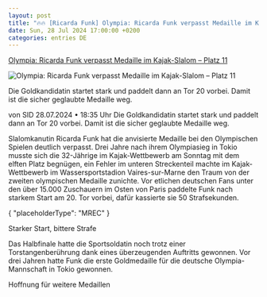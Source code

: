 ```yaml
---
layout: post
title: "🔥🔥 [Ricarda Funk] Olympia: Ricarda Funk verpasst Medaille im Kajak-Slalom – Platz 11"
date: Sun, 28 Jul 2024 17:00:00 +0200
categories: entries DE
---
```

[Olympia: Ricarda Funk verpasst Medaille im Kajak-Slalom – Platz 11](https://www.sport1.de/news/olympia/2024/07/kanuslalom-funk-verpasst-erneuten-medaillencoup)

![Olympia: Ricarda Funk verpasst Medaille im Kajak-Slalom – Platz 11](https://reshape.sport1.de/c/t/b9b02858-3024-4e35-80ac-0fe4507e1fb9/1200x630)

Die Goldkandidatin startet stark und paddelt dann an Tor 20 vorbei. Damit ist die sicher geglaubte Medaille weg.

von SID 28.07.2024 • 18:35 Uhr Die Goldkandidatin startet stark und paddelt dann an Tor 20 vorbei. Damit ist die sicher geglaubte Medaille weg.

Slalomkanutin Ricarda Funk hat die anvisierte Medaille bei den Olympischen Spielen deutlich verpasst. Drei Jahre nach ihrem Olympiasieg in Tokio musste sich die 32-Jährige im Kajak-Wettbewerb am Sonntag mit dem elften Platz begnügen, ein Fehler im unteren Streckenteil machte im Kajak-Wettbewerb im Wassersportstadion Vaires-sur-Marne den Traum von der zweiten olympischen Medaille zunichte. Vor etlichen deutschen Fans unter den über 15.000 Zuschauern im Osten von Paris paddelte Funk nach starkem Start am 20. Tor vorbei, dafür kassierte sie 50 Strafsekunden.

{ "placeholderType": "MREC" }

Starker Start, bittere Strafe

Das Halbfinale hatte die Sportsoldatin noch trotz einer Torstangenberührung dank eines überzeugenden Auftritts gewonnen. Vor drei Jahren hatte Funk die erste Goldmedaille für die deutsche Olympia-Mannschaft in Tokio gewonnen.

Hoffnung für weitere Medaillen

